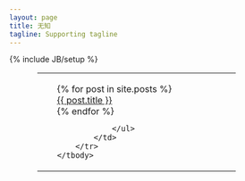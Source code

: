 ```yaml
---
layout: page
title: 无知
tagline: Supporting tagline
---
```

{% include JB/setup %}
<table width="83%" style="margin-left:50px">
	<tbody>
		<tr>
			<td width="70%">
				<ul class="posts">
					{% for post in site.posts %}
						<li class="list-group-item title" style="list-style:none;">
					 		<a href="{{ BASE_PATH }}{{ post.url }}">{{ post.title }}</a> 
							<!-- <span style="float:right">{{ post.date | date_to_string }}</span> -->
						</li>
					{% endfor %}
					
				</ul>
			</td>
		</tr>
	</tbody>
</table>

<script>


</script>
